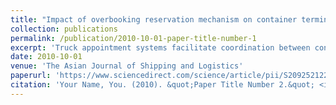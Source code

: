 ```yaml
---
title: "Impact of overbooking reservation mechanism on container terminal’s operational performance and greenhouse gas emissions"
collection: publications
permalink: /publication/2010-10-01-paper-title-number-1
excerpt: 'Truck appointment systems facilitate coordination between container terminals and drayage trucks in container pick-up operation reservation. However, in many cases, trucks with a reservation do not arrive at the scheduled appointment. As the number of no-shows increases, the container terminal’s productivity will plummet, and drayage trucks that failed to get reservations will lose their opportunity to get service. This research proposes an overbooking reservation mechanism (ORM) to alleviate the negative impact of these no-shows. This research scrutinizes the detailed process mapping of the existing reservation mechanism, proposes an ORM, and conducts agent-based simulations to evaluate the ORM's performance against the regular and go-show reservation mechanisms at different levels of no-shows and working occupancies. The application of an ORM can improve productivity and service levels while minimizing such negative externalities as queue length, overtime, and greenhouse gas emissions. High overtime intensities only appear when the container terminal's workload is exceptionally high, at 200% of maximum capacity, with a low level of no-shows. Even in exceptionally high demand conditions, the drayage trucks wait only up to 16 min before receiving service.'
date: 2010-10-01
venue: 'The Asian Journal of Shipping and Logistics'
paperurl: 'https://www.sciencedirect.com/science/article/pii/S209252122100002X'
citation: 'Your Name, You. (2010). &quot;Paper Title Number 2.&quot; <i>Journal 1</i>. 1(2).'
---
```

